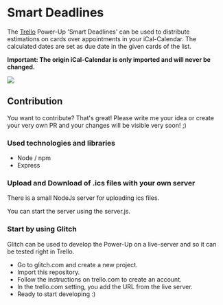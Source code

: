 # Smart Deadlines

The [Trello](https://trello.com/) Power-Up 'Smart Deadlines' can be used to distribute estimations on cards over appointments in your iCal-Calendar. The calculated dates are set as due date in the given cards of the list. 

**Important: The origin iCal-Calendar is only imported and will never be changed.**

![](https://raw.githubusercontent.com/michael-roedel/smart-deadlines/master/images/list_action.png)

## Contribution

You want to contribute? That's great! Please write me your idea or create your very own PR and your changes will be visible very soon! ;)

### Used technologies and libraries

- Node / npm
- Express

### Upload and Download of .ics files with your own server

There is a small NodeJs server for uploading ics files.

You can start the server using the server.js.

### Start by using Glitch

Glitch can be used to develop the Power-Up on a live-server and so it can be tested right in Trello.

- Go to glitch.com and create a new project.
- Import this repository.
- Follow the instructions on trello.com to create an account.
- In the trello.com setting, you add the URL from the live server.
- Ready to start developing :)
